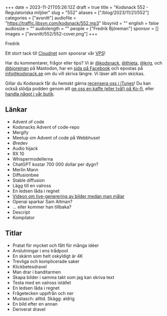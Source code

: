 +++
date = 2023-11-21T05:26:12Z
draft = true
title = "Kodsnack 552 - Regulatoriska miljöer"
slug = "552"
aliases = ["/blog/2023/11/21/552"]
categories = ["avsnitt"]
audiofile = "https://traffic.libsyn.com/kodsnack/552.mp3"
libsynid = ""
english = false
audiosize = ""
audiolength = ""
people = ["Fredrik Björeman"]
sponsor = []
images = ["avsnitt/552/552-cover.png"]
+++

Fredrik 

Ett stort tack till [Cloudnet](https://www.cloudnet.se) som sponsrar vår [VPS](https://en.wikipedia.org/wiki/Virtual_private_server)!

Har du kommentarer, frågor eller tips? Vi är [@kodsnack](https://social.podsnack.se/@kodsnack), [@thieta](https://6510.nu/@thieta), [@krig](https://6510.nu/@krig), och [@bjoreman](https://toot.cafe/@bjoreman) på Mastodon, har en [sida på Facebook](https://www.facebook.com/) och epostas på [info@kodsnack.se](mailto:info@kodsnack.se) om du vill skriva längre. Vi läser allt som skickas.

Gillar du Kodsnack får du hemskt gärna [recensera oss i iTunes](https://itunes.apple.com/se/podcast/kodsnack/id561631498?l=en)! Du kan också stödja podden genom att <a href="https://ko-fi.com/kodsnack" rel="payment">ge oss en kaffe (eller två!) på Ko-fi</a>, eller [handla något i vår butik](https://shop.spreadshirt.se/kodsnack/).

## Länkar ##
* Advent of code
* Kodsnacks Advent of code-repo
* Mergify
* Meetup om Advent of code på Webbhuset
* Øredev
* Audio hijack
* RX 10
* Whispermodellerna
* ChatGPT kostar 700 000 dollar per dygn?
* Merlin Mann
* Diffusionbee
* Stable diffusion
* Lägg till en valross
* En ledsen låda i regnet
* [Videon om live-generering av bilder medan man målar](https://youtu.be/4-2dSRjErE4?feature=shared&t=84)
* Openai sparkar Sam Altman?
* … eller kommer han tillbaka?
* Descript
* Kompilator

## Titlar ##
* Pratat för mycket och fått för många idéer
* Anslutningar i ens trådpool
* En skärm som helt oskyldigt är 4K
* Trevliga och komplicerade saker
* Klickbetesdravel
* Man drar i banditarmen
* Skapa bilder i samma takt som jag kan skriva text
* Testa med en valross istället
* En ledsen låda i regnet
* Frågetecken uppifrån och ner
* Mustasch: alltid. Skägg: aldrig
* En bild efter en annan
* Deriverat dravel